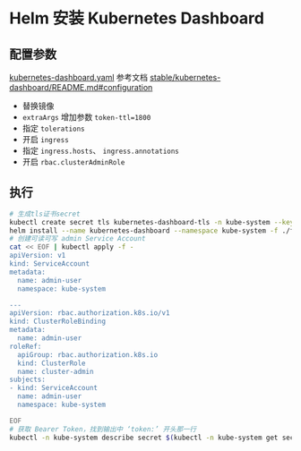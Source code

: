 # Helm 安装 Kubernetes Dashboard

## 配置参数

[kubernetes-dashboard.yaml](./files/kubernetes-dashboard.yaml) 参考文档 [stable/kubernetes-dashboard/README.md#configuration](https://github.com/helm/charts/blob/master/stable/kubernetes-dashboard/README.md#configuration)

- 替换镜像
- `extraArgs` 增加参数 `token-ttl=1800`
- 指定 `tolerations` 
- 开启 `ingress`
- 指定 `ingress.hosts`、 `ingress.annotations`
- 开启 `rbac.clusterAdminRole`



## 执行

```sh
# 生成tls证书secret
kubectl create secret tls kubernetes-dashboard-tls -n kube-system --key ./tls.key --cert ./tls.crt
helm install --name kubernetes-dashboard --namespace kube-system -f ./files/kubernetes-dashboard.yaml stable/kubernetes-dashboard 
# 创建可读可写 admin Service Account
cat << EOF | kubectl apply -f -
apiVersion: v1
kind: ServiceAccount
metadata:
  name: admin-user
  namespace: kube-system

---
apiVersion: rbac.authorization.k8s.io/v1
kind: ClusterRoleBinding
metadata:
  name: admin-user
roleRef:
  apiGroup: rbac.authorization.k8s.io
  kind: ClusterRole
  name: cluster-admin
subjects:
- kind: ServiceAccount
  name: admin-user
  namespace: kube-system

EOF
# 获取 Bearer Token，找到输出中 ‘token:’ 开头那一行
kubectl -n kube-system describe secret $(kubectl -n kube-system get secret | grep admin-user | awk '{print $1}')
```



